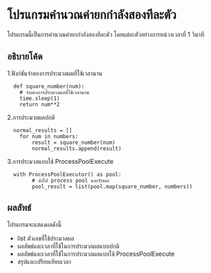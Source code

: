 # โปรแกรมคำนวณค่ายกกำลังสองทีละตัว

โปรแกรมนี้เป็นการคำนวณค่ายกกำลังสองทีละตัว โดยแต่ละตัวอย่างการหน่วงเวลาที่ 1 วินาที

## อธิบายโค้ด

1.ฟังก์ชันจำลองการประมวลผมที่ใช้เวลานาน

```
  def square_number(num):
    # จำลองการประมวลผลที่ใช้เวลานาน
    time.sleep(1)
    return num**2
```

2.การประมวลผลปกติ

```
  normal_results = []
    for num in numbers:
        result = square_number(num)
        normal_results.append(result)
```

3.การประมวลแบบใช้ ProcessPoolExecute

```
  with ProcessPoolExecutor() as pool:
        # ส่งไป process pool และรับผล
        pool_result = list(pool.map(square_number, numbers))
```

## ผลลัพธ์

โปรแกรมจะแสดงผลดังนี้

- list ตัวเลขที่ใช้ประมวลผล
- ผลลัพธ์และเวลาที่ใช้ในการประมวลผลแบบปกติ
- ผลลัพธ์และเวลาที่ใช้ในการประมวลผลแบบใช้ ProcessPoolExecute
- สรุปและเปรียบเทียบเวลา
